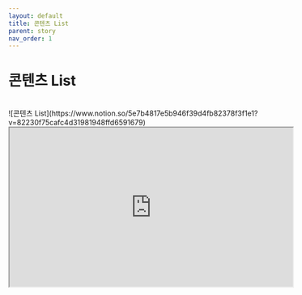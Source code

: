 ```yaml
---
layout: default
title: 콘텐츠 List
parent: story
nav_order: 1
---
```


# 콘텐츠 List


<br>
![콘텐츠 List](https://www.notion.so/5e7b4817e5b946f39d4fb82378f3f1e1?v=82230f75cafc4d31981948ffd6591679)

<iframe width="560" height="315" src="https://www.notion.so/5e7b4817e5b946f39d4fb82378f3f1e1?v=82230f75cafc4d31981948ffd6591679"></iframe>
